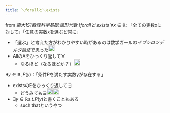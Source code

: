 ```yaml
---
title: ＼forallと＼exists
---
```


from *東大1S1数理科学基礎:線形代数*
*\\forallと\exists*
$\forall x \in ℝ$: 「全ての実数xに対して」「任意の実数xを選ぶと常に」

* 「選ぶ」と考えた方がわかりやすい時があるのは数学ガールの*イプシロンデルタ論法*で思った<img src='https://scrapbox.io/api/pages/blu3mo-public/blu3mo/icon' alt='blu3mo.icon' height="19.5"/>
* AllのAをひっくり返して$\forall$
  * なるほど（なるほどか？）<img src='https://scrapbox.io/api/pages/blu3mo-public/blu3mo/icon' alt='blu3mo.icon' height="19.5"/>

$\exists y \in ℝ, P(y)$：「条件Pを満たす実数yが存在する」

* existsのEをひっくり返して$\exists$
  * どうみてもヨ<img src='https://scrapbox.io/api/pages/blu3mo-public/blu3mo/icon' alt='blu3mo.icon' height="19.5"/><img src='https://scrapbox.io/api/pages/blu3mo-public/takker/icon' alt='takker.icon' height="19.5"/>
* $\exists y \in ℝ s.t. P(y)$と書くこともある
  * such thatというやつ
